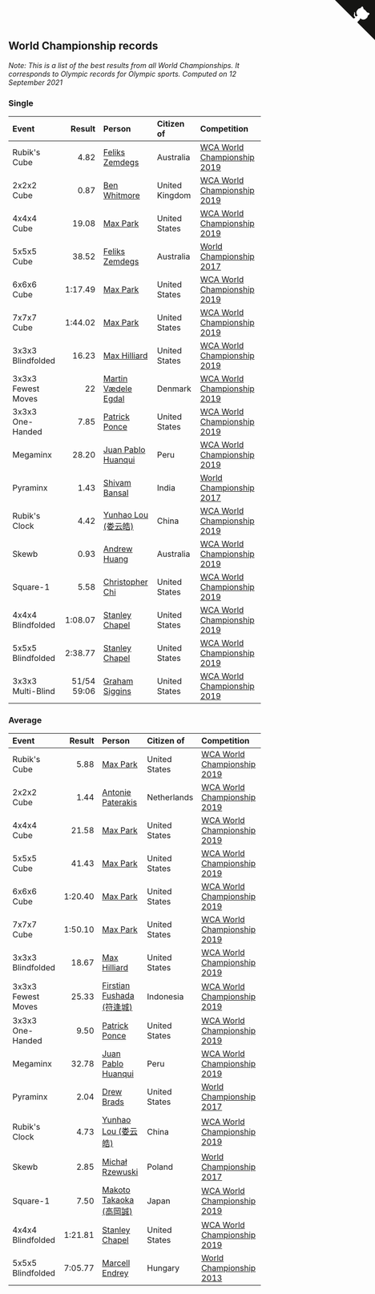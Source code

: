 ## World Championship records

*Note: This is a list of the best results from all World Championships. It corresponds to Olympic records for Olympic sports.*
*Computed on 12 September 2021*


### Single

| Event | Result | Person | Citizen of | Competition |
| :--- | ---: | :--- | :--- | :--- |
| Rubik's Cube | 4.82 | [Feliks Zemdegs](https://www.worldcubeassociation.org/persons/2009ZEMD01) | Australia | [WCA World Championship 2019](https://www.worldcubeassociation.org/competitions/WC2019) |
| 2x2x2 Cube | 0.87 | [Ben Whitmore](https://www.worldcubeassociation.org/persons/2009WHIT01) | United Kingdom | [WCA World Championship 2019](https://www.worldcubeassociation.org/competitions/WC2019) |
| 4x4x4 Cube | 19.08 | [Max Park](https://www.worldcubeassociation.org/persons/2012PARK03) | United States | [WCA World Championship 2019](https://www.worldcubeassociation.org/competitions/WC2019) |
| 5x5x5 Cube | 38.52 | [Feliks Zemdegs](https://www.worldcubeassociation.org/persons/2009ZEMD01) | Australia | [World Championship 2017](https://www.worldcubeassociation.org/competitions/WC2017) |
| 6x6x6 Cube | 1:17.49 | [Max Park](https://www.worldcubeassociation.org/persons/2012PARK03) | United States | [WCA World Championship 2019](https://www.worldcubeassociation.org/competitions/WC2019) |
| 7x7x7 Cube | 1:44.02 | [Max Park](https://www.worldcubeassociation.org/persons/2012PARK03) | United States | [WCA World Championship 2019](https://www.worldcubeassociation.org/competitions/WC2019) |
| 3x3x3 Blindfolded | 16.23 | [Max Hilliard](https://www.worldcubeassociation.org/persons/2015HILL09) | United States | [WCA World Championship 2019](https://www.worldcubeassociation.org/competitions/WC2019) |
| 3x3x3 Fewest Moves | 22 | [Martin Vædele Egdal](https://www.worldcubeassociation.org/persons/2013EGDA02) | Denmark | [WCA World Championship 2019](https://www.worldcubeassociation.org/competitions/WC2019) |
| 3x3x3 One-Handed | 7.85 | [Patrick Ponce](https://www.worldcubeassociation.org/persons/2012PONC02) | United States | [WCA World Championship 2019](https://www.worldcubeassociation.org/competitions/WC2019) |
| Megaminx | 28.20 | [Juan Pablo Huanqui](https://www.worldcubeassociation.org/persons/2013HUAN30) | Peru | [WCA World Championship 2019](https://www.worldcubeassociation.org/competitions/WC2019) |
| Pyraminx | 1.43 | [Shivam Bansal](https://www.worldcubeassociation.org/persons/2011BANS02) | India | [World Championship 2017](https://www.worldcubeassociation.org/competitions/WC2017) |
| Rubik's Clock | 4.42 | [Yunhao Lou (娄云皓)](https://www.worldcubeassociation.org/persons/2017LOUY01) | China | [WCA World Championship 2019](https://www.worldcubeassociation.org/competitions/WC2019) |
| Skewb | 0.93 | [Andrew Huang](https://www.worldcubeassociation.org/persons/2016HUAN43) | Australia | [WCA World Championship 2019](https://www.worldcubeassociation.org/competitions/WC2019) |
| Square-1 | 5.58 | [Christopher Chi](https://www.worldcubeassociation.org/persons/2014CHIC01) | United States | [WCA World Championship 2019](https://www.worldcubeassociation.org/competitions/WC2019) |
| 4x4x4 Blindfolded | 1:08.07 | [Stanley Chapel](https://www.worldcubeassociation.org/persons/2016CHAP04) | United States | [WCA World Championship 2019](https://www.worldcubeassociation.org/competitions/WC2019) |
| 5x5x5 Blindfolded | 2:38.77 | [Stanley Chapel](https://www.worldcubeassociation.org/persons/2016CHAP04) | United States | [WCA World Championship 2019](https://www.worldcubeassociation.org/competitions/WC2019) |
| 3x3x3 Multi-Blind | 51/54 59:06 | [Graham Siggins](https://www.worldcubeassociation.org/persons/2016SIGG01) | United States | [WCA World Championship 2019](https://www.worldcubeassociation.org/competitions/WC2019) |

### Average

| Event | Result | Person | Citizen of | Competition |
| :--- | ---: | :--- | :--- | :--- |
| Rubik's Cube | 5.88 | [Max Park](https://www.worldcubeassociation.org/persons/2012PARK03) | United States | [WCA World Championship 2019](https://www.worldcubeassociation.org/competitions/WC2019) |
| 2x2x2 Cube | 1.44 | [Antonie Paterakis](https://www.worldcubeassociation.org/persons/2012PATE01) | Netherlands | [WCA World Championship 2019](https://www.worldcubeassociation.org/competitions/WC2019) |
| 4x4x4 Cube | 21.58 | [Max Park](https://www.worldcubeassociation.org/persons/2012PARK03) | United States | [WCA World Championship 2019](https://www.worldcubeassociation.org/competitions/WC2019) |
| 5x5x5 Cube | 41.43 | [Max Park](https://www.worldcubeassociation.org/persons/2012PARK03) | United States | [WCA World Championship 2019](https://www.worldcubeassociation.org/competitions/WC2019) |
| 6x6x6 Cube | 1:20.40 | [Max Park](https://www.worldcubeassociation.org/persons/2012PARK03) | United States | [WCA World Championship 2019](https://www.worldcubeassociation.org/competitions/WC2019) |
| 7x7x7 Cube | 1:50.10 | [Max Park](https://www.worldcubeassociation.org/persons/2012PARK03) | United States | [WCA World Championship 2019](https://www.worldcubeassociation.org/competitions/WC2019) |
| 3x3x3 Blindfolded | 18.67 | [Max Hilliard](https://www.worldcubeassociation.org/persons/2015HILL09) | United States | [WCA World Championship 2019](https://www.worldcubeassociation.org/competitions/WC2019) |
| 3x3x3 Fewest Moves | 25.33 | [Firstian Fushada (符逢城)](https://www.worldcubeassociation.org/persons/2015FUSH01) | Indonesia | [WCA World Championship 2019](https://www.worldcubeassociation.org/competitions/WC2019) |
| 3x3x3 One-Handed | 9.50 | [Patrick Ponce](https://www.worldcubeassociation.org/persons/2012PONC02) | United States | [WCA World Championship 2019](https://www.worldcubeassociation.org/competitions/WC2019) |
| Megaminx | 32.78 | [Juan Pablo Huanqui](https://www.worldcubeassociation.org/persons/2013HUAN30) | Peru | [WCA World Championship 2019](https://www.worldcubeassociation.org/competitions/WC2019) |
| Pyraminx | 2.04 | [Drew Brads](https://www.worldcubeassociation.org/persons/2010BRAD01) | United States | [World Championship 2017](https://www.worldcubeassociation.org/competitions/WC2017) |
| Rubik's Clock | 4.73 | [Yunhao Lou (娄云皓)](https://www.worldcubeassociation.org/persons/2017LOUY01) | China | [WCA World Championship 2019](https://www.worldcubeassociation.org/competitions/WC2019) |
| Skewb | 2.85 | [Michał Rzewuski](https://www.worldcubeassociation.org/persons/2014RZEW01) | Poland | [World Championship 2017](https://www.worldcubeassociation.org/competitions/WC2017) |
| Square-1 | 7.50 | [Makoto Takaoka (高岡誠)](https://www.worldcubeassociation.org/persons/2013TAKA02) | Japan | [WCA World Championship 2019](https://www.worldcubeassociation.org/competitions/WC2019) |
| 4x4x4 Blindfolded | 1:21.81 | [Stanley Chapel](https://www.worldcubeassociation.org/persons/2016CHAP04) | United States | [WCA World Championship 2019](https://www.worldcubeassociation.org/competitions/WC2019) |
| 5x5x5 Blindfolded | 7:05.77 | [Marcell Endrey](https://www.worldcubeassociation.org/persons/2007ENDR01) | Hungary | [World Championship 2013](https://www.worldcubeassociation.org/competitions/WC2013) |


<a href="https://github.com/jonatanklosko/wca_statistics" class="github-corner" aria-label="View source on Github"><svg width="80" height="80" viewBox="0 0 250 250" style="fill:#151513; color:#fff; position: absolute; top: 0; border: 0; right: 0;" aria-hidden="true"><path d="M0,0 L115,115 L130,115 L142,142 L250,250 L250,0 Z"></path><path d="M128.3,109.0 C113.8,99.7 119.0,89.6 119.0,89.6 C122.0,82.7 120.5,78.6 120.5,78.6 C119.2,72.0 123.4,76.3 123.4,76.3 C127.3,80.9 125.5,87.3 125.5,87.3 C122.9,97.6 130.6,101.9 134.4,103.2" fill="currentColor" style="transform-origin: 130px 106px;" class="octo-arm"></path><path d="M115.0,115.0 C114.9,115.1 118.7,116.5 119.8,115.4 L133.7,101.6 C136.9,99.2 139.9,98.4 142.2,98.6 C133.8,88.0 127.5,74.4 143.8,58.0 C148.5,53.4 154.0,51.2 159.7,51.0 C160.3,49.4 163.2,43.6 171.4,40.1 C171.4,40.1 176.1,42.5 178.8,56.2 C183.1,58.6 187.2,61.8 190.9,65.4 C194.5,69.0 197.7,73.2 200.1,77.6 C213.8,80.2 216.3,84.9 216.3,84.9 C212.7,93.1 206.9,96.0 205.4,96.6 C205.1,102.4 203.0,107.8 198.3,112.5 C181.9,128.9 168.3,122.5 157.7,114.1 C157.9,116.9 156.7,120.9 152.7,124.9 L141.0,136.5 C139.8,137.7 141.6,141.9 141.8,141.8 Z" fill="currentColor" class="octo-body"></path></svg></a><style>.github-corner:hover .octo-arm{animation:octocat-wave 560ms ease-in-out}@keyframes octocat-wave{0%,100%{transform:rotate(0)}20%,60%{transform:rotate(-25deg)}40%,80%{transform:rotate(10deg)}}@media (max-width:500px){.github-corner:hover .octo-arm{animation:none}.github-corner .octo-arm{animation:octocat-wave 560ms ease-in-out}}</style>
